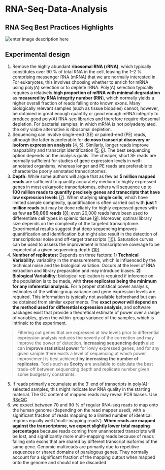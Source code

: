 # RNA-Seq-Data-Analysis

## RNA Seq Best Practices Highlights

![enter image description here](https://media.springernature.com/full/springer-static/image/art:10.1186/s13059-016-0881-8/MediaObjects/13059_2016_881_Fig1_HTML.gif?as=webp)

## Experimental design
1. Remove the highly abundant **ribosomal RNA (rRNA)**, which typically constitutes over 90 % of total RNA in the cell, leaving the 1–2 % comprising messenger RNA (mRNA) that we are normally interested in. For eukaryotes, this involves choosing whether to enrich for mRNA using poly(A) selection or to deplete rRNA. Poly(A) selection typically requires a relatively **high proportion of mRNA with minimal degradation** as **measured by RNA integrity number (RIN**), which normally yields a higher overall fraction of reads falling onto known exons. Many biologically relevant samples (such as tissue biopsies) cannot, however, be obtained in great enough quantity or good enough mRNA integrity to produce good poly(A) RNA-seq libraries and therefore require ribosomal depletion. For bacterial samples, in which mRNA is not polyadenylated, the only viable alternative is ribosomal depletion.
2. Sequencing can involve single-end (SE) or paired-end (PE) reads, although the latter is preferable for **de novo transcript discovery or isoform expression analysis** [[4](https://genomebiology.biomedcentral.com/articles/10.1186/s13059-016-0881-8#ref-CR4 "Katz Y, Wang ET, Airoldi EM, Burge CB. Analysis and design of RNA sequencing experiments for identifying isoform regulation. Nat Methods. 2010;7:1009–15."), [5](https://genomebiology.biomedcentral.com/articles/10.1186/s13059-016-0881-8#ref-CR5 "Garber M, Grabherr MG, Guttman M, Trapnell C. Computational methods for transcriptome annotation and quantification using RNA-seq. Nat Methods. 2011;8:469–77.")]. Similarly, longer reads improve mappability and transcript identification [[5](https://genomebiology.biomedcentral.com/articles/10.1186/s13059-016-0881-8#ref-CR5 "Garber M, Grabherr MG, Guttman M, Trapnell C. Computational methods for transcriptome annotation and quantification using RNA-seq. Nat Methods. 2011;8:469–77."), [6](https://genomebiology.biomedcentral.com/articles/10.1186/s13059-016-0881-8#ref-CR6 "Łabaj PP, Leparc GG, Linggi BE, Markillie LM, Wiley HS, Kreil DP. Characterization and improvement of RNA-Seq precision in quantitative transcript expression profiling. Bioinformatics. 2011;27:i383–91.")]. The best sequencing option depends on the analysis goals. The cheaper, short SE reads are normally sufficient for studies of gene expression levels in well-annotated organisms, whereas longer and PE reads are preferable to characterize poorly annotated transcriptomes.
3. **Depth:** While some authors will argue that as few as **5 million mapped reads** are sufficient to quantify accurately medium to highly expressed genes in most eukaryotic transcriptomes, others will sequence up to **100 million reads to quantify precisely genes and transcripts that have low expression levels** [[7](https://genomebiology.biomedcentral.com/articles/10.1186/s13059-016-0881-8#ref-CR7 "Sims D, Sudbery I, Ilott NE, Heger A, Ponting CP. Sequencing depth and coverage: key considerations in genomic analyses. Nat Rev Genet. 2014;15:121–32.")]. When studying **single cells**, which have limited sample complexity, quantification is often carried out with **just 1 million reads** but may be done reliably for highly expressed genes with as few **as 50,000 reads** [[8](https://genomebiology.biomedcentral.com/articles/10.1186/s13059-016-0881-8#ref-CR8 "Pollen AA, Nowakowski TJ, Shuga J, Wang X, Leyrat AA, Lui JH, et al. Low-coverage single-cell mRNA sequencing reveals cellular heterogeneity and activated signaling pathways in developing cerebral cortex. Nat Biotechnol. 2014;32:1053–8.")]; even 20,000 reads have been used to differentiate cell types in splenic tissue [[9](https://genomebiology.biomedcentral.com/articles/10.1186/s13059-016-0881-8#ref-CR9 "Jaitin DA, Kenigsberg E, Keren-Shaul H, Elefant N, Paul F, Zaretsky I, et al. Massively parallel single-cell RNA-seq for marker-free decomposition of tissues into cell types. Science. 2014;343:776–9.")]. Moreover, optimal library size depends on the complexity of the targeted transcriptome. Experimental results suggest that deep sequencing improves quantification and identification but might also result in the detection of transcriptional noise and off-target transcripts [[10](https://genomebiology.biomedcentral.com/articles/10.1186/s13059-016-0881-8#ref-CR10 "Tarazona S, Garcia-Alcalde F, Dopazo J, Ferrer A, Conesa A. Differential expression in RNA-seq: a matter of depth. Genome Res. 2011;21:2213–23.")]. Saturation curves can be used to assess the improvement in transcriptome coverage to be expected at a given sequencing depth [[10](https://genomebiology.biomedcentral.com/articles/10.1186/s13059-016-0881-8#ref-CR10 "Tarazona S, Garcia-Alcalde F, Dopazo J, Ferrer A, Conesa A. Differential expression in RNA-seq: a matter of depth. Genome Res. 2011;21:2213–23.")].
4. **Number of replicates:** Depends on three factors:  1)  **Technical Variability:** variability in the measurements, which is influenced by the technical noise and the biological variation. Occurs at the level of RNA extraction and library preparation and may introduce biases. **2) Biological Variability**: biological replication is required if inference on the population is to be made, with **three replicates being the minimum for any inferential analysis.** For a proper statistical power analysis, estimates of the within-group variance and gene expression levels are required. This information is typically not available beforehand but can be obtained from similar experiments. The **exact power will depend on the method used for differential expression analysis**, and software packages exist that provide a theoretical estimate of power over a range of variables, given the within-group variance of the samples, which is intrinsic to the experiment.

> Filtering out genes that are expressed at low levels prior to differential expression analysis reduces the severity of the correction and may improve the power of detection. **Increasing sequencing depth** also can **improve statistical power** for lowly expressed genes, and for any given sample there exists a level of sequencing at which power improvement is best achieved **by increasing the number of replicates**. Tools such as **Scotty** are available to calculate the best trade-off between sequencing depth and replicate number given some budgetary constraints.
5. If reads primarily accumulate at the 3’ end of transcripts in poly(A)-selected samples, this might indicate low RNA quality in the starting material. The GC content of mapped reads may reveal PCR biases. Use [RSeQC](http://rseqc.sourceforge.net/) 
6. we expect between 70 and 90 % of regular RNA-seq reads to map onto the human genome (depending on the read mapper used), with a significant fraction of reads mapping to a limited number of identical regions equally well (‘multi-mapping reads’). **When reads are mapped against the transcriptome, we expect slightly lower total mapping percentages** because reads coming from unannotated transcripts will be lost, and significantly more multi-mapping reads because of reads falling onto exons that are shared by different transcript isoforms of the same gene. Genomic multireads are primarily due to repetitive sequences or shared domains of paralogous genes. They normally account for a significant fraction of the mapping output when mapped onto the genome and should not be discarded
